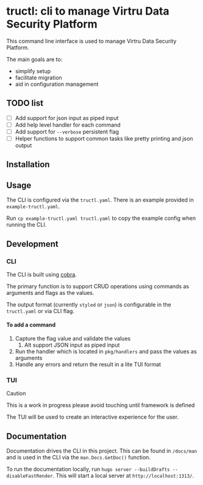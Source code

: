 # tructl: cli to manage Virtru Data Security Platform

This command line interface is used to manage Virtru Data Security Platform.

The main goals are to:

- simplify setup
- facilitate migration
- aid in configuration management

## TODO list

- [ ] Add support for json input as piped input
- [ ] Add help level handler for each command
- [ ] Add support for `--verbose` persistent flag
- [ ] Helper functions to support common tasks like pretty printing and json output

## Installation

## Usage

The CLI is configured via the `tructl.yaml`. There is an example provided in `example-tructl.yaml`.

Run `cp example-tructl.yaml tructl.yaml` to copy the example config when running the CLI.

## Development

### CLI

The CLI is built using [cobra](https://cobra.dev/).

The primary function is to support CRUD operations using commands as arguments and flags as the values.

The output format (currently `styled` or `json`) is configurable in the `tructl.yaml` or via CLI flag.

#### To add a command

1. Capture the flag value and validate the values
   1. Alt support JSON input as piped input
2. Run the handler which is located in `pkg/handlers` and pass the values as arguments
3. Handle any errors and return the result in a lite TUI format

### TUI

> [!CAUTION]
> This is a work in progress please avoid touching until framework is defined

The TUI will be used to create an interactive experience for the user.

## Documentation

Documentation drives the CLI in this project. This can be found in `/docs/man` and is used in the
CLI via the `man.Docs.GetDoc()` function.

To run the documentation locally, run `hugo server --buildDrafts --disableFastRender`. This will
start a local server at `http://localhost:1313/`.
